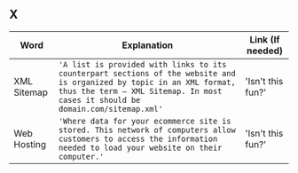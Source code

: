 ## X

|     Word       |        Explanation            |Link (If needed)             |
|----------------|-------------------------------|-----------------------------|
|XML Sitemap|`'A list is provided with links to its counterpart sections of the website and is organized by topic in an XML format, thus the term – XML Sitemap. In most cases it should be domain.com/sitemap.xml'`            |'Isn't this fun?'            |
|Web Hosting|`'Where data for your ecommerce site is stored. This network of computers allow customers to access the information needed to load your website on their computer.'`            |'Isn't this fun?'            |